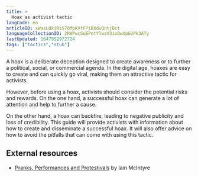 ```yaml
---
title: >
  Hoax as activist tactic
langCode: en
articleID: xWasLOkiRs57OfpKVtFPiDXdvQntjBct
languageCollectionID: 2RWPwc5uEPntYlwzV3ivDwXpG2Pk3ATy
lastUpdated: 1647952972724
tags: ["tactics","stub"]
---
```


A hoax is a deliberate deception designed to create awareness or to further a political, social, or commercial agenda. In the digital age, hoaxes are easy to create and can quickly go viral, making them an attractive tactic for activists.

However, before using a hoax, activists should consider the potential risks and rewards. On the one hand, a successful hoax can generate a lot of attention and help to further a cause.

On the other hand, a hoax can backfire, leading to negative publicity and loss of credibility. This guide will provide activists with information about how to create and disseminate a successful hoax. It will also offer advice on how to avoid the pitfalls that can come with using this tactic.

## **External resources**

-   [Pranks, Performances and Protestivals](https://commonslibrary.org/pranks-performances-and-protestivals-public-events/) by Iain McIntyre